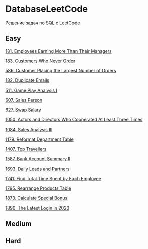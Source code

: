 # DatabaseLeetCode
Решение задач по SQL с LeetCode

## Easy
[181. Employees Earning More Than Their Managers](https://github.com/Afonina-Olga/DatabaseLeetCode/blob/main/Easy/181.%20Employees%20Earning%20More%20Than%20Their%20Managers.md)

[183. Customers Who Never Order](https://github.com/Afonina-Olga/DatabaseLeetCode/blob/main/Easy/183.%20Customers%20Who%20Never%20Order.md)

[586. Customer Placing the Largest Number of Orders](https://github.com/Afonina-Olga/DatabaseLeetCode/blob/main/Easy/586.%20Customer%20Placing%20the%20Largest%20Number%20of%20Orders.md)

[182. Duplicate Emails](https://github.com/Afonina-Olga/DatabaseLeetCode/blob/main/Easy/182.%20Duplicate%20Emails.md)

[511. Game Play Analysis I](https://github.com/Afonina-Olga/DatabaseLeetCode/blob/main/Easy/511.%20Game%20Play%20Analysis%20I.md)

[607. Sales Person](https://github.com/Afonina-Olga/DatabaseLeetCode/blob/main/Easy/607.%20Sales%20Person.md)

[627. Swap Salary]()

[1050. Actors and Directors Who Cooperated At Least Three Times]()

[1084. Sales Analysis III]()

[1179. Reformat Department Table]()

[1407. Top Travellers]()

[1587. Bank Account Summary II]()

[1693. Daily Leads and Partners]()

[1741. Find Total Time Spent by Each Employee]()

[1795. Rearrange Products Table]()

[1873. Calculate Special Bonus]()

[1890. The Latest Login in 2020]()

## Medium

## Hard
